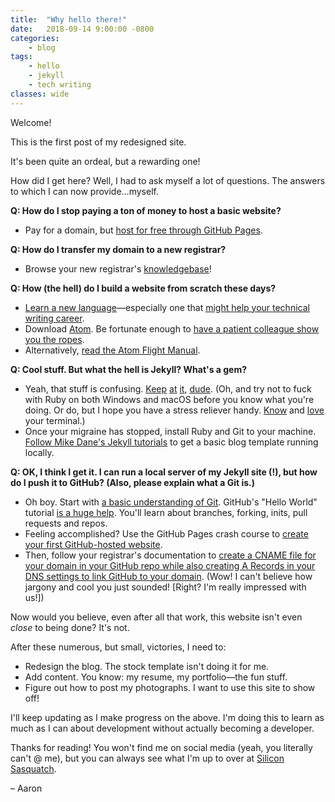 ```yaml
---
title:  "Why hello there!"
date:   2018-09-14 9:00:00 -0800
categories:
    - blog
tags:
    - hello
    - jekyll
    - tech writing
classes: wide
---
```

Welcome!

This is the first post of my redesigned site.

<!--more-->

It's been quite an ordeal, but a rewarding one!

How did I get here? Well, I had to ask myself a lot of questions. The answers to which I can now provide...myself.

__Q: How do I stop paying a ton of money to host a basic website?__

- Pay for a domain, but [host for free through GitHub Pages](https://pages.github.com/).

__Q: How do I transfer my domain to a new registrar?__
- Browse your new registrar's [knowledgebase](https://www.namecheap.com/support/knowledgebase.aspx)!

__Q: How (the hell) do I build a website from scratch these days?__
- [Learn a new language](https://jekyllrb.com/)—especially one that [might help your technical writing career](https://idratherbewriting.com/2015/04/15/final-analysis-between-dita-and-jekyll/).
- Download [Atom](https://atom.io/). Be fortunate enough to [have a patient colleague show you the ropes](http://https://www.linkedin.com/in/bkryer/).
- Alternatively, [read the Atom Flight Manual](https://flight-manual.atom.io/).

__Q: Cool stuff. But what the hell is Jekyll? What's a gem?__
- Yeah, that stuff is confusing. [Keep](https://jekyllrb.com/tutorials/video-walkthroughs/) [at](https://github.com/rbenv/rbenv#homebrew-on-macos) [it](http://jmcglone.com/guides/github-pages/), [dude](https://stackoverflow.com/questions/35031998/prepending-bundle-exec-to-your-command-may-solve-this-rails). (Oh, and try not to fuck with Ruby on both Windows and macOS before you know what you're doing. Or do, but I hope you have a stress reliever handy. [Know](https://gist.github.com/jirutka/99d57c82fa8981f56fb5) and [love](https://macpaw.com/how-to/use-terminal-on-mac) your terminal.)
- Once your migraine has stopped, install Ruby and Git to your machine. [Follow Mike Dane's Jekyll tutorials](https://www.youtube.com/watch?v=T1itpPvFWHI&list=PLLAZ4kZ9dFpOPV5C5Ay0pHaa0RJFhcmcB) to get a basic blog template running locally.

__Q: OK, I think I get it. I can run a local server of my Jekyll site (!), but how do I push it to GitHub? (Also, please explain what a Git is.)__
- Oh boy. Start with [a basic understanding of Git](https://git-scm.com/book/en/v2/Getting-Started-Git-Basics). GitHub's "Hello World" tutorial [is a huge help](https://guides.github.com/activities/hello-world/). You'll learn about branches, forking, inits, pull requests and repos.
- Feeling accomplished? Use the GitHub Pages crash course to [create your first GitHub-hosted website](https://pages.github.com/).
- Then, follow your registrar's documentation to [create a CNAME file for your domain in your GitHub repo while also creating A Records in your DNS settings to link GitHub to your domain](https://www.namecheap.com/support/knowledgebase/article.aspx/9645/2208/how-do-i-link-my-domain-to-github-pages). (Wow! I can't believe how jargony and cool you just sounded! [Right? I'm really impressed with us!])

Now would you believe, even after all that work, this website isn't even _close_ to being done? It's not.

After these numerous, but small, victories, I need to:
* Redesign the blog. The stock template isn't doing it for me.
* Add content. You know: my resume, my portfolio—the fun stuff.
* Figure out how to post my photographs. I want to use this site to show off!

I'll keep updating as I make progress on the above. I'm doing this to learn as much as I can about development without actually becoming a developer.

Thanks for reading! You won't find me on social media (yeah, you literally can't @ me), but you can always see what I'm up to over at [Silicon Sasquatch](https://www.siliconsasquatch.com/).

– Aaron
